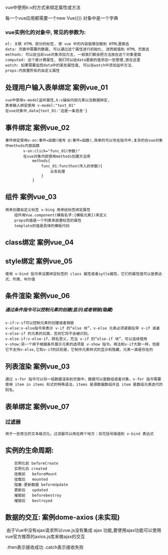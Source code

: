 vue中使用k:v的方式来绑定属性或方法

每一个vue应用都需要一个new Vue({}) 对象中是一个字典

### vue实例化的对象中, 常见的参数为:

	el: 关联 HTML 部分的标签, 使 vue 中的内容能够加载到 HTML里面去
	data: 页面中需要的数据, 可以通过这个属性进行初始化, 进而赋值到 HTML 页面去
	methods: 可以给当前vue对象添加方法, 一般我们都会把方法放在这个对象里面
	computed: 这个是计算属性, 我们可以给data里面的值添加一些管理,放在这里
	watch: 如果需要监控data中的某些属性值, 可以在watch中添加监听方法.
	props:内放置所有的自定义属性

## 处理用户输入表单绑定 案例vue_01 

	vue中使用v-model监听属性,k:v操纵内部元素以及数据绑定,
	表单输入绑定使用 v-model:"text_01"
	在vue对象中,data{text_01:'这是一条信息'}

## 事件绑定    案例vue_02

	事件绑定使用v-on:事件=函数(缩写 @:事件=函数),简单的可以写在指令中,复杂的在vue对象中methods内放函数
	        v-on:click="func_01(参数)"  
	        在vue对象内部使用methods创建方法库
	            methods{
	                func_01:functhon(传入的参数){
	                    业务处理
	                }
	            }



## 组件     案例vue_03

	用来创建自定义标签 v-bing 用来给标签绑定属性
	    组件用Vue.component(模板名字:{模板元素})来定义
	    props的值是一个列表来放置标签的属性
	    template的值是具体的模板代码



## class绑定 案例vue_04

## style绑定 案例vue_05

	使用 v-bind 指令来设置绑定标签的 class 属性或者sytle属性，它们的属性值可以是表达式、列表、布尔值

## 条件渲染 案例vue_06

##### 通过条件指令可以控制元素的创建(显示)或者销毁(隐藏)

	v-if:v-if可以控制元素的创建或者销毁
	v-else:v-else指令来表示 v-if 的“else 块”，v-else 元素必须紧跟在带 v-if 或者 	v-else-if 的元素的后面，否则它将不会被识别。
	v-else-if:v-else-if，顾名思义，充当 v-if 的“else-if 块”，可以连续使用
	v-show:另一个用于根据条件展示元素的选项是 v-show 指令。用法和v-if大致一样，但是它不支持v-else,它和v-if的区别是，它制作元素样式的显示和隐藏，元素一直是存在的

## 列表渲染 案例vue_03

	通过 v-for 指令可以将一组数据渲染到页面中，数据可以是数组或者对象，v-for 指令需要使用 item in items 形式的特殊语法，items 是源数据数组并且 item 是数组元素迭代的别名。

## 表单绑定 案例vue_07

### 过滤器

	用于一些常见的文本格式化。过滤器可以用在两个地方：双花括号插值和 v-bind 表达式

## 实例的生命周期:

	    实例化前 beforeCreate
	    实例化后 created
	    挂载前   beforeMount
	    挂载后   mounted
	    阻塞-更新数据 beforeUpdate
	    更新后   updated
	    摧毁前   beforebestroy
	    摧毁后   bestroyed

## 数据的交互: 案例dome-axios  (未实现)

​	    由于Vue中没有ajax请求所以vue.js没有集成 ajax 功能,要使用ajax功能可以使用vue官方推荐的axios.js库来做ajax的交互

​	    .then表示接收成功
	    .catch表示接收失败  

```

```